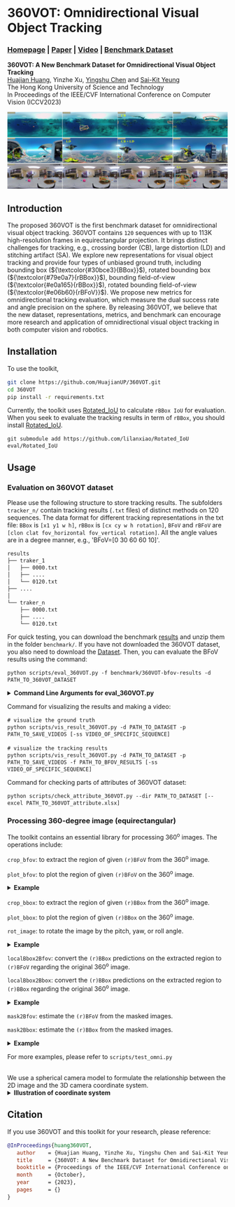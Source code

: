 # 360VOT: Omnidirectional Visual Object Tracking
### [Homepage](https://360vot.hkustvgd.com/) | [Paper](https://arxiv.org/abs/2307.14630) | [Video](https://youtu.be/PKAVzyGBJMw) | [Benchmark Dataset](https://360vot.hkustvgd.com/download)

**360VOT: A New Benchmark Dataset for Omnidirectional Visual Object Tracking** <br>
[Huajian Huang](https://huajianup.github.io), Yinzhe Xu, [Yingshu Chen](https://chenyingshu.github.io) and [Sai-Kit Yeung](https://saikit.org/) <br>
The Hong Kong University of Science and Technology <br>
In Proceedings of the IEEE/CVF International Conference on Computer Vision (ICCV2023) <br>


![image](asset/teaser.jpg "360VOT")

## Introduction
The proposed 360VOT is the first benchmark dataset for omnidirectional visual object tracking. 360VOT contains `120` sequences with up to 113K high-resolution frames in equirectangular projection. It brings distinct challenges for tracking, e.g., crossing border (CB), large distortion (LD) and stitching artifact (SA). We explore new representations for visual object tracking and provide four types of unbiased ground truth, including bounding box (${\textcolor{#30bce3}{BBox}}$), rotated bounding box (${\textcolor{#79e0a7}{rBBox}}$), bounding field-of-view (${\textcolor{#e0a165}{rBBox}}$), rotated bounding field-of-view (${\textcolor{#e06b60}{rBFoV}}$). We propose new metrics for omnidirectional tracking evaluation, which measure the dual success rate and angle precision on the sphere. By releasing 360VOT, we believe that the new dataset, representations, metrics, and benchmark can encourage more research and application of omnidirectional visual object tracking in both computer vision and robotics.

## Installation
To use the toolkit,
```Bash
git clone https://github.com/HuajianUP/360VOT.git
cd 360VOT
pip install -r requirements.txt
```

Currently, the toolkit uses [Rotated_IoU](https://github.com/lilanxiao/Rotated_IoU) to calculate `rBBox IoU` for evaluation. When you seek to evaluate the tracking results in term of `rBBox`, you should install [Rotated_IoU](https://github.com/lilanxiao/Rotated_IoU).
```
git submodule add https://github.com/lilanxiao/Rotated_IoU eval/Rotated_IoU
```

## Usage

### Evaluation on 360VOT dataset
Please use the following structure to store tracking results. The subfolders `tracker_n/` contain tracking results (`.txt` files) of distinct methods on 120 sequences. The data format for different tracking representations in the txt file: `BBox` is `[x1 y1 w h]`, `rBBox` is `[cx cy w h rotation]`, `BFoV` and `rBFoV` are `[clon clat fov_horizontal fov_vertical rotation]`. All the angle values are in a degree manner, e.g., 'BFoV=[0 30 60 60 10]'.

```
results
├── traker_1
│   ├── 0000.txt
│   ├── ....
│   └── 0120.txt
├── ....
│
└── traker_n
    ├── 0000.txt
    ├── ....
    └── 0120.txt
```

For quick testing, you can download the benchmark [results](https://hkustconnect-my.sharepoint.com/:u:/g/personal/hhuangbg_connect_ust_hk/EV8bjxyaFXVMtByTf95ttWIB4IQSRz3qfM9zZ-NCzFIbrQ?e=XgqgHQ) and unzip them in the folder `benchmark/`. If you have not downloaded the 360VOT dataset, you also need to download the [Dataset](https://360vot.hkustvgd.com/download). Then, you can evaluate the BFoV results using the command:

```
python scripts/eval_360VOT.py -f benchmark/360VOT-bfov-results -d PATH_TO_360VOT_DATASET
```



<details>
<summary><span style="font-weight: bold;">Command Line Arguments for eval_360VOT.py</span></summary>

| Args             | Meaning       |
| :-------------: | ------------- |
| -d / --dataset_dir| Path to 360VOT dataset. |
| -b / --bbox_dir   | Specify the path to the bbox results when you evaluate the results in bbox. |
| -rb / --rbbox_dir | Specify the path to the rbbox results when you evaluate the results in rbbox. |
| -f / --bfov_dir   | Specify the path to the bfov results when you evaluate the results in bfov. |
| -rf / --rbbox_dir | Specify the path to the rbfov results when you evaluate the results in rbfov. |
| -a / --attribute | Specify the path to the 360VOT_attribute.xlsx, when you evaluate the results regarding different attributes. |
| -v / --show_video_level | Print metrics in detail. |
| -p / --plot_curve | Plot the curves of metrics. |
| -s / --save_path | Specify the path to save the figure of metrics. |

</details>

Command for visualizing the results and making a video:
```
# visualize the ground truth
python scripts/vis_result_360VOT.py -d PATH_TO_DATASET -p PATH_TO_SAVE_VIDEOS [-ss VIDEO_OF_SPECIFIC_SEQUENCE]

# visualize the tracking results
python scripts/vis_result_360VOT.py -d PATH_TO_DATASET -p PATH_TO_SAVE_VIDEOS -f PATH_TO_BFOV_RESULTS [-ss VIDEO_OF_SPECIFIC_SEQUENCE]
```

Command for checking parts of attributes of 360VOT dataset:
```
python scripts/check_attribute_360VOT.py --dir PATH_TO_DATASET [--excel PATH_TO_360VOT_attribute.xlsx]
```
### Processing 360-degree image (equirectangular)
The toolkit contains an essential library for processing 360<sup>o</sup> images. The operations include:

`crop_bfov`: to extract the region of given `(r)BFoV` from the 360<sup>o</sup> image.

`plot_bfov`: to plot the region of given `(r)BFoV` on the 360<sup>o</sup> image.

<details>
<summary><span style="font-weight: bold;">Example</span></summary>
    
![image](asset/comparison_of_bfov.jpg)
    
</details>

`crop_bbox`: to extract the region of given `(r)BBox` from the 360<sup>o</sup> image.

`plot_bbox`: to plot the region of given `(r)BBox` on the 360<sup>o</sup> image.

`rot_image`: to rotate the image by the pitch, yaw, or roll angle. 
<details>
<summary><span style="font-weight: bold;">Example</span></summary>
 
![image](asset/rotating_360_image.jpg)
    
</details>

`localBbox2Bfov`: convert the `(r)BBox` predictions on the extracted region to `(r)BFoV` regarding the original 360<sup>o</sup> image.

`localBbox2Bbox`: convert the `(r)BBox` predictions on the extracted region to `(r)BBox` regarding the original 360<sup>o</sup> image.
<details>
<summary><span style="font-weight: bold;">Example</span></summary>
 
![image](asset/360VOT_framework.jpg "framework")

</details>

`mask2Bfov`: estimate the `(r)BFoV` from the masked images.

`mask2Bbox`: estimate the `(r)BBox` from the masked images.
<details>
<summary><span style="font-weight: bold;">Example</span></summary>
 
![image](asset/mask2anno.jpg "mask2anno")

</details>

For more examples, please refer to `scripts/test_omni.py`

<br>
We use a spherical camera model to formulate the relationship between the 2D image and the 3D camera coordinate system. 
<details>
<summary><span style="font-weight: bold;">Illustration of coordinate system</span></summary>
 
<img src="asset/coordinate.jpg" alt="coordinate system" width="80%"/>

Image Credit: [360VO](https://huajianup.github.io/research/360VO/)
</details>


## Citation
If you use 360VOT and this toolkit for your research, please reference:
```bibtex
@InProceedings{huang360VOT,
   author    = {Huajian Huang, Yinzhe Xu, Yingshu Chen and Sai-Kit Yeung},
   title     = {360VOT: A New Benchmark Dataset for Omnidirectional Visual Object Tracking},
   booktitle = {Proceedings of the IEEE/CVF International Conference on Computer Vision (ICCV)},
   month     = {October},
   year      = {2023},
   pages     = {}
}
```
 
